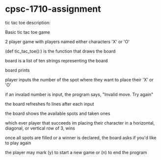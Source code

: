 # cpsc-1710-assignment
tic tac toe description:



Basic tic tac toe game

2 player game with players named either characters 'X' or 'O'

(def tic_tac_toe():) is the function that draws the board

board is a list of ten strings representing the board

board prints

player inputs the number of the spot where they want to place their 'X' or 'O'

if an invalad number is input, the program says, "Invalid move. Try again"

the board refreshes fo lines after each input

the board shows the available spots and taken ones

which ever player that succeeds im placing their character in a horizontal, diagonal, or vertical row of 3, wins

once all spots are filled or a winner is declared, the board asks if you'd like to play again

the player may mark (y) to start a new game or (n) to end the program
